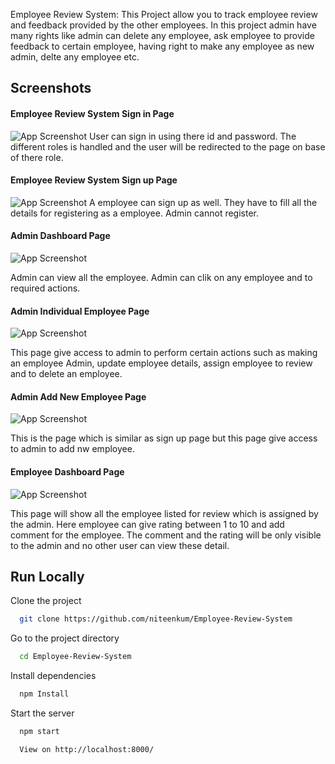 Employee Review System: This Project allow you to track employee review and feedback provided by the other employees.
In this project admin have many rights like admin can delete any employee, ask employee to provide feedback to certain employee, having right to make any employee as new admin, delte any employee etc. 

## Screenshots

#### Employee Review System Sign in Page
![App Screenshot](https://snipboard.io/Ge5LbB.jpg)
User can sign in using there id and password. The different roles is handled and the user will be redirected to the page on base of there role.


#### Employee Review System Sign up Page
![App Screenshot](https://snipboard.io/oh4Axf.jpg)
A employee can sign up as well. They have to fill all the details for registering as a employee. Admin cannot register.
#### Admin Dashboard Page
![App Screenshot](https://snipboard.io/1PZr6b.jpg)

Admin can view all the employee. Admin can clik on any employee and to required actions. 

#### Admin Individual Employee Page
![App Screenshot](https://snipboard.io/za0UFy.jpg)

This page give access to admin to perform certain actions such as making an employee Admin, update employee details, assign employee to review and to delete an employee.



#### Admin Add New Employee Page
![App Screenshot](https://snipboard.io/JH9iF6.jpg)

This is the page which is similar as sign up page but this page give access to admin to add nw employee. 

#### Employee Dashboard Page
![App Screenshot](https://snipboard.io/STOW7b.jpg)

This page will show all the employee listed for review which is assigned by the admin. 
Here employee can give rating between 1 to 10 and add comment for the employee. The comment and the rating will be only visible to the admin and no other user can view these detail.

## Run Locally

Clone the project

```bash
  git clone https://github.com/niteenkum/Employee-Review-System
```

Go to the project directory

```bash
  cd Employee-Review-System
```

Install dependencies

```bash
  npm Install
```

Start the server

```bash
  npm start

  View on http://localhost:8000/
```

